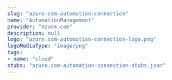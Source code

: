 ```yaml
---
slug: "azure-com-automation-connection"
name: "AutomationManagement"
provider: "azure.com"
description: null
logo: "azure.com-automation-connection-logo.png"
logoMediaType: "image/png"
tags:
- name: "cloud"
stubs: "azure.com-automation-connection-stubs.json"
---
```

